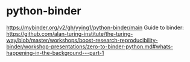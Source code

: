 # python-binder
https://mybinder.org/v2/gh/yying1/python-binder/main
Guide to binder: https://github.com/alan-turing-institute/the-turing-way/blob/master/workshops/boost-research-reproducibility-binder/workshop-presentations/zero-to-binder-python.md#whats-happening-in-the-background---part-1 
